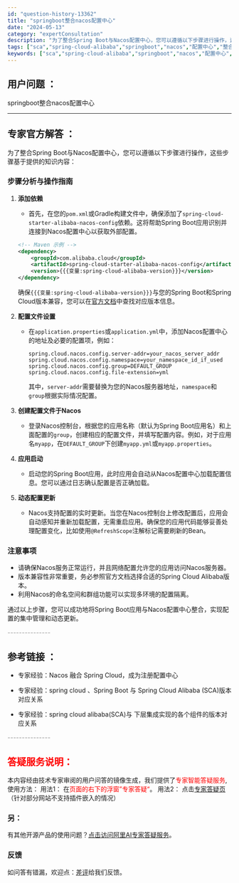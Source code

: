```yaml
---
id: "question-history-13362"
title: "springboot整合nacos配置中心"
date: "2024-05-13"
category: "expertConsultation"
description: "为了整合Spring Boot与Nacos配置中心，您可以遵循以下步骤进行操作，这些步骤基于提供的知识内容：### 步骤分析与操作指南1. **添加依赖**   - 首先，在您的`pom.xml`或Gradle构建文件中，确保添加了`spring-cloud-starter-alibaba-naco"
tags: ["sca","spring-cloud-alibaba","springboot","nacos","配置中心","整合"]
keywords: ["sca","spring-cloud-alibaba","springboot","nacos","配置中心","整合"]
---
```


## 用户问题 ： 
 springboot整合nacos配置中心  

---------------
## 专家官方解答 ：

为了整合Spring Boot与Nacos配置中心，您可以遵循以下步骤进行操作，这些步骤基于提供的知识内容：

### 步骤分析与操作指南

1. **添加依赖**
   - 首先，在您的`pom.xml`或Gradle构建文件中，确保添加了`spring-cloud-starter-alibaba-nacos-config`依赖。这将帮助Spring Boot应用识别并连接到Nacos配置中心以获取外部配置。

    ```xml
    <!-- Maven 示例 -->
    <dependency>
        <groupId>com.alibaba.cloud</groupId>
        <artifactId>spring-cloud-starter-alibaba-nacos-config</artifactId>
        <version>{{{变量:spring-cloud-alibaba-version}}}</version>
    </dependency>
    ```
    确保`{{{变量:spring-cloud-alibaba-version}}}`与您的Spring Boot和Spring Cloud版本兼容，您可以在[官方文档](https://sca.aliyun.com/docs/2023/overview/version-explain/)中查找对应版本信息。

2. **配置文件设置**
   - 在`application.properties`或`application.yml`中，添加Nacos配置中心的地址及必要的配置项，例如：
     ```properties
     spring.cloud.nacos.config.server-addr=your_nacos_server_addr
     spring.cloud.nacos.config.namespace=your_namespace_id_if_used
     spring.cloud.nacos.config.group=DEFAULT_GROUP
     spring.cloud.nacos.config.file-extension=yml
     ```
     其中，`server-addr`需要替换为您的Nacos服务器地址，`namespace`和`group`根据实际情况配置。

3. **创建配置文件于Nacos**
   - 登录Nacos控制台，根据您的应用名称（默认为Spring Boot应用名）和上面配置的`group`，创建相应的配置文件，并填写配置内容。例如，对于应用名`myapp`，在`DEFAULT_GROUP`下创建`myapp.yml`或`myapp.properties`。

4. **应用启动**
   - 启动您的Spring Boot应用，此时应用会自动从Nacos配置中心加载配置信息。您可以通过日志确认配置是否正确加载。

5. **动态配置更新**
   - Nacos支持配置的实时更新。当您在Nacos控制台上修改配置后，应用会自动感知并重新加载配置，无需重启应用。确保您的应用代码能够妥善处理配置变化，比如使用`@RefreshScope`注解标记需要刷新的Bean。

### 注意事项
- 请确保Nacos服务正常运行，并且网络配置允许您的应用访问Nacos服务器。
- 版本兼容性非常重要，务必参照官方文档选择合适的Spring Cloud Alibaba版本。
- 利用Nacos的命名空间和群组功能可以实现多环境的配置隔离。

通过以上步骤，您可以成功地将Spring Boot应用与Nacos配置中心整合，实现配置的集中管理和动态更新。


<font color="#949494">---------------</font> 


## 参考链接 ：

* 专家经验：Nacos 融合 Spring Cloud，成为注册配置中心 
 
 * 专家经验：spring cloud 、Spring Boot 与 Spring Cloud Alibaba (SCA)版本对应关系 
 
 * 专家经验：spring cloud alibaba(SCA)与 下层集成实现的各个组件的版本对应关系 


 <font color="#949494">---------------</font> 
 


## <font color="#FF0000">答疑服务说明：</font> 

本内容经由技术专家审阅的用户问答的镜像生成，我们提供了<font color="#FF0000">专家智能答疑服务</font>,使用方法：
用法1： 在<font color="#FF0000">页面的右下的浮窗”专家答疑“</font>。
用法2： 点击[专家答疑页](https://answer.opensource.alibaba.com/docs/intro)（针对部分网站不支持插件嵌入的情况）
### 另：


有其他开源产品的使用问题？[点击访问阿里AI专家答疑服务](https://answer.opensource.alibaba.com/docs/intro)。
### 反馈
如问答有错漏，欢迎点：[差评](https://ai.nacos.io/user/feedbackByEnhancerGradePOJOID?enhancerGradePOJOId=13365)给我们反馈。
